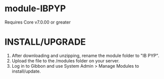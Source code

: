 module-IBPYP
============
Requires Core v7.0.00 or greater


INSTALL/UPGRADE
===============
1. After downloading and unzipping, rename the module folder to "IB PYP".
2. Upload the file to the /modules folder on your server.
3. Log in to Gibbon and use System Admin > Manage Modules to install/update.
